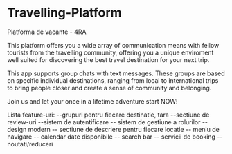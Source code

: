 # Travelling-Platform

Platforma de vacante - 4RA

This platform offers you a wide array of communication means with fellow tourists from the travelling community, offering you 
a unique enviroment well suited for discovering the best travel destination for your next trip.

This app supports group chats with text messages. These groups are based on specific individual destinations, ranging from 
local to international trips to bring people closer and create a sense of community and belonging.

Join us and let your once in a lifetime adventure start NOW!


Lista feature-uri:
	--grupuri pentru fiecare destinatie, tara
	--sectiune de review-uri
	--sistem de autentificare 
	-- sistem de gestiune a rolurilor
	-- design modern
	-- sectiune de descriere pentru fiecare locatie
	-- meniu de navigare
	-- calendar date disponibile
	-- search bar
	-- servicii de booking
	-- noutati/reduceri

